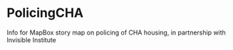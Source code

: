 # PolicingCHA
Info for MapBox story map on policing of CHA housing, in partnership with Invisible Institute
